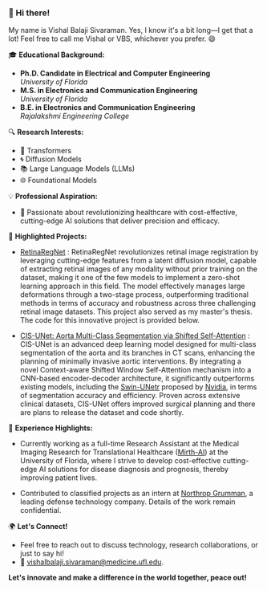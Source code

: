 ### 👋 Hi there!
My name is Vishal Balaji Sivaraman. Yes, I know it's a bit long—I get that a lot! Feel free to call me Vishal or VBS, whichever you prefer. 😄

🎓 **Educational Background:**
- **Ph.D. Candidate in Electrical and Computer Engineering**  
  _University of Florida_
- **M.S. in Electronics and Communication Engineering**  
  _University of Florida_
- **B.E. in Electronics and Communication Engineering**  
  _Rajalakshmi Engineering College_

🔍 **Research Interests:**
- 🤖 Transformers
- 🌀 Diffusion Models
- 📚 Large Language Models (LLMs)
- 🌐 Foundational Models

💡 **Professional Aspiration:**
- 🚀 Passionate about revolutionizing healthcare with cost-effective, cutting-edge AI solutions that deliver precision and efficacy.

🌟 **Highlighted Projects:**
- [RetinaRegNet](https://export.arxiv.org/abs/2404.16017) : RetinaRegNet revolutionizes retinal image registration by leveraging cutting-edge features from a latent diffusion model, capable of extracting retinal images of any modality without prior training on the dataset, making it one of the few models to implement a zero-shot learning approach in this field. The model effectively manages large deformations through a two-stage process, outperforming traditional methods in terms of accuracy and robustness across three challenging retinal image datasets. This project also served as my master's thesis. The code for this innovative project is provided below.
 
- [CIS-UNet: Aorta Multi-Class Segmentation via Shifted Self-Attention](https://arxiv.org/abs/2401.13049) : CIS-UNet is an advanced deep learning model designed for multi-class segmentation of the aorta and its branches in CT scans, enhancing the planning of minimally invasive aortic interventions. By integrating a novel Context-aware Shifted Window Self-Attention mechanism into a CNN-based encoder-decoder architecture, it significantly outperforms existing models, including the [Swin-UNetr](https://developer.nvidia.com/blog/novel-transformer-model-achieves-state-of-the-art-benchmarks-in-3d-medical-image-analysis/) proposed by [Nvidia](https://www.nvidia.com/en-us/), in terms of segmentation accuracy and efficiency. Proven across extensive clinical datasets, CIS-UNet offers improved surgical planning and there are plans to release the dataset and code shortly.

💼 **Experience Highlights:**
-  Currently working as a full-time Research Assistant at the Medical Imaging Research for Translational Healthcare ([Mirth-AI](https://mirthai.medicine.ufl.edu/)) at the University of Florida, where I strive to develop cost-effective cutting-edge AI solutions for disease diagnosis and prognosis, thereby improving patient lives.

- Contributed to classified projects as an intern at [Northrop Grumman](https://www.northropgrumman.com/), a leading defense technology company. Details of the work remain confidential.

🌍 **Let's Connect!**
- Feel free to reach out to discuss technology, research collaborations, or just to say hi!
- 📧 vishalbalaji.sivaraman@medicine.ufl.edu.

**Let's innovate and make a difference in the world together, peace out!**
